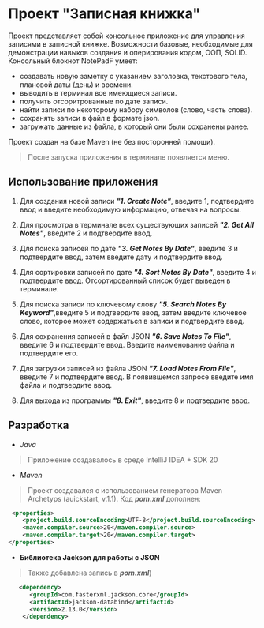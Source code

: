 # Проект "Записная книжка"

Проект представляет собой консольное приложение для управления записями в записной книжке.
Возможности базовые, необходимые для демонстрации навыков создания и оперирования кодом, ООП, SOLID.
Консольный блокнот NotePadF умеет:
* создавать новую заметку с указанием заголовка, текстового тела, плановой даты (день) и времени.
* выводить в терминал все имеющиеся записи.
* получить отсоритрованные по дате записи.
* найти записи по некоторому набору символов (слово, часть слова).
* сохранять записи в файл в формате json.
* загружать данные из файла, в который они были сохранены ранее.

Проект создан на базе Maven (не без посторонней помощи).

>После запуска приложения в терминале появляется меню.

## Использование приложения

1. Для создания новой записи ***"1. Create Note"***, введите 1, подтвердите ввод и введите необходимую информацию, отвечая на вопросы.

2. Для просмотра в терминале всех существующих записей ***"2. Get All Notes"***, введите 2 и подтвердите ввод.

3. Для поиска записей по дате ***"3. Get Notes By Date"***, введите 3 и подтвердите ввод, затем введите дату и подтвердите ввод. 

4. Для сортировки записей по дате ***"4. Sort Notes By Date"***, введите 4 и подтвердите ввод. Отсортированный список будет выведен в терминале.

5. Для поиска записи по ключевому слову ***"5. Search Notes By Keyword"***,введите 5 и подтвердите ввод, затем введите ключевое слово, которое может содержаться в записи и подтвердите ввод.
 
6. Для сохранения записей в файл JSON ***"6. Save Notes To File"***, введите 6 и подтвердите ввод. Введите наименование файла и подтвердите его.

7. Для загрузки записей из файла JSON ***"7. Load Notes From File"***, введите 7 и подтвердите ввод. В появившемся запросе введите имя файла и подтвердите ввод.

8. Для выхода из программы ***"8. Exit"***, введите 8 и подтвердите ввод.

## Разработка

- *Java*
> Приложение создавалось в среде IntelliJ IDEA + SDK 20
- *Maven*
> Проект создавался с использованием генератора Maven Archetyps (auickstart, v.1.1). Код ***pom.xml*** дополнен:
```XML
 <properties>
    <project.build.sourceEncoding>UTF-8</project.build.sourceEncoding>
    <maven.compiler.source>20</maven.compiler.source>
    <maven.compiler.target>20</maven.compiler.target>
</properties> 
```
- **Библиотека Jackson для работы с JSON** 
> Также добавлена запись в ***pom.xml***)
```XML
   <dependency>
      <groupId>com.fasterxml.jackson.core</groupId>
      <artifactId>jackson-databind</artifactId>
      <version>2.13.0</version>
    </dependency>
```